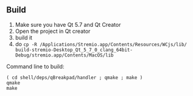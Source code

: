 ## Build

1. Make sure you have Qt 5.7 and Qt Creator
2. Open the project in Qt creator
3. build it
4. do ``cp -R /Applications/Stremio.app/Contents/Resources/WCjs/lib/ build-stremio-Desktop_Qt_5_7_0_clang_64bit-Debug/stremio.app/Contents/MacOS/lib``



Command line to build:

```
( cd shell/deps/qBreakpad/handler ; qmake ; make )
qmake
make
```
